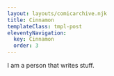 ```yaml
---
layout: layouts/comicarchive.njk
title: Cinnamon
templateClass: tmpl-post
eleventyNavigation:
  key: Cinnamon
  order: 3
---
```


I am a person that writes stuff.
